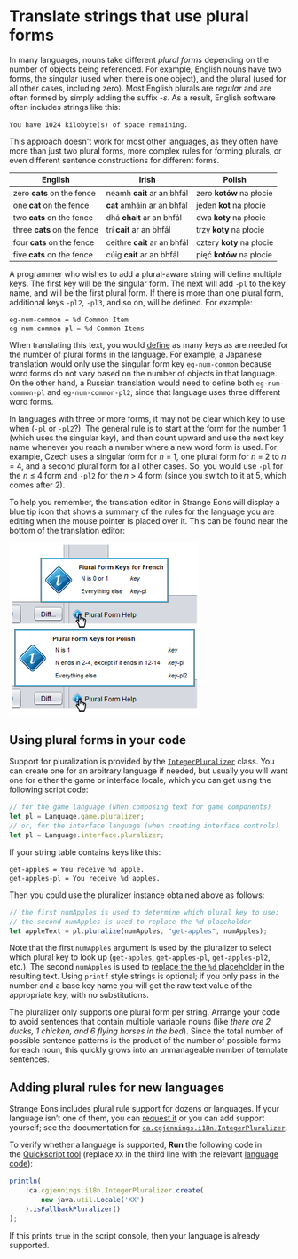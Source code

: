 # Translate strings that use plural forms

In many languages, nouns take different *plural forms* depending on the number of objects being referenced. For example, English nouns have two forms, the singular (used when there is one object), and the plural (used for all other cases, including zero). Most English plurals are *regular* and are often formed by simply adding the suffix *-s*. As a result, English software often includes strings like this:

`You have 1024 kilobyte(s) of space remaining.`

This approach doesn't work for most other languages, as they often have more than just two plural forms, more complex rules for forming plurals, or even different sentence constructions for different forms.

| English                     | Irish                        | Polish                    |
| --------------------------- | ---------------------------- | ------------------------- |
| zero **cats** on the fence  | neamh **cait** ar an bhfál   | zero **kotów** na płocie  |
| one **cat** on the fence    | **cat** amháin ar an bhfál   | jeden **kot** na płocie   |
| two **cats** on the fence   | dhá **chait** ar an bhfál    | dwa **koty** na płocie    |
| three **cats** on the fence | trí **cait** ar an bhfál     | trzy **koty** na płocie   |
| four **cats** on the fence  | ceithre **cait** ar an bhfál | cztery **koty** na płocie |
| five **cats** on the fence  | cúig **cait** ar an bhfál    | pięć **kotów** na płocie  |

A programmer who wishes to add a plural-aware string will define multiple keys. The first key will be the singular form. The next will add `-pl` to the key name, and will be the first plural form. If there is more than one plural form, additional keys `-pl2`, `-pl3`, and so on, will be defined. For example:

```properties
eg-num-common = %d Common Item
eg-num-common-pl = %d Common Items
```

When translating this text, you would [define](dm-res-string-table.md#adding-removing-and-navigating-through-keys) as many keys as are needed for the number of plural forms in the language. For example, a Japanese translation would only use the singular form key `eg-num-common` because word forms do not vary based on the number of objects in that language. On the other hand, a Russian translation would need to define both `eg-num-common-pl` and `eg-num-common-pl2`, since that language uses three different word forms.

In languages with three or more forms, it may not be clear which key to use when (`-pl` or `-pl2`?). The general rule is to start at the form for the number 1 (which uses the singular key), and then count upward and use the next key name whenever you reach a number where a new word form is used. For example, Czech uses a singular form for *n* = 1, one plural form for *n* = 2 to *n* = 4, and a second plural form for all other cases. So, you would use `-pl` for the *n* ≤ 4 form and `-pl2` for the *n* > 4 form (since you switch to it at 5, which comes after 2).

To help you remember, the translation editor in Strange Eons will display a blue tip icon that shows a summary of the rules for the language you are editing when the mouse pointer is placed over it. This can be found near the bottom of the translation editor:

![plural form help in string table editor](images/string-table-plural-key-help.png)

## Using plural forms in your code

Support for pluralization is provided by the [`IntegerPluralizer`](assets/javadoc/ca/cgjennings/i18n/IntegerPluralizer.html) class. You can create one for an arbitrary language if needed, but usually you will want one for either the game or interface locale, which you can get using the following script code:

```js
// for the game language (when composing text for game components)
let pl = Language.game.pluralizer;
// or, for the interface language (when creating interface controls)
let pl = Language.interface.pluralizer;
```

If your string table contains keys like this:

```properties
get-apples = You receive %d apple.
get-apples-pl = You receive %d apples.
```

Then you could use the pluralizer instance obtained above as follows:

```js
// the first numApples is used to determine which plural key to use;
// the second numApples is used to replace the %d placeholder
let appleText = pl.pluralize(numApples, "get-apples", numApples);
```

Note that the first `numApples` argument is used by the pluralizer to select which plural key to look up (`get-apples`, `get-apples-pl`, `get-apples-pl2`, etc.). The second `numApples` is used to [replace the the `%d` placeholder](tm-printf-strings.md) in the resulting text. Using `printf` style strings is optional; if you only pass in the number and a base key name you will get the raw text value  of the appropriate key, with no substitutions.

The pluralizer only supports one plural form per string. Arrange your code to avoid sentences that contain multiple variable nouns (like *there are 2 ducks, 1 chicken, and 6 flying horses in the bed*). Since the total number of possible sentence patterns is the product of the number of possible forms for each noun, this quickly grows into an unmanageable number of template sentences.

## Adding plural rules for new languages

Strange Eons includes plural rule support for dozens or languages. If your language isn’t one of them, you can [request it](https://cgjennings.ca/contact.html) or you can add support yourself; see the documentation for [`ca.cgjennings.i18n.IntegerPluralizer`](assets/javadoc/ca/cgjennings/i18n/IntegerPluralizer.html).

To verify whether a language is supported, **Run** the following code in the [Quickscript tool](dm-quickscript.md) (replace `XX` in the third line with the relevant [language code](tm-locales.md)):

```js
println(
    !ca.cgjennings.i18n.IntegerPluralizer.create(
        new java.util.Locale('XX')
    ).isFallbackPluralizer()
);
```

If this prints `true` in the script console, then your language is already supported.
